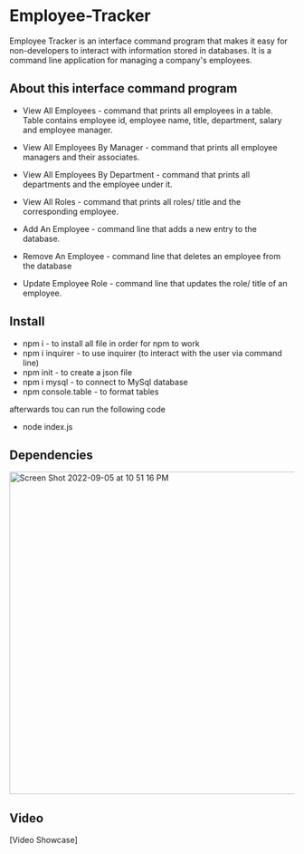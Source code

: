 # Employee-Tracker

Employee Tracker is an interface command program that makes it easy for non-developers to interact with information stored in databases. It is a command line application for managing a company's employees.





## About this interface command program

* View All Employees - command that prints all employees in a table. Table contains employee id, employee name, title, department, salary and employee manager.

* View All Employees By Manager - command that prints all employee managers and their associates.

* View All Employees By Department - command that prints all departments and the employee under it.

* View All Roles - command that prints all roles/ title and the corresponding employee.

* Add An Employee - command line that adds a new entry to the database.

* Remove An Employee - command line that deletes an employee from the database

* Update Employee Role - command line that updates the role/ title of an employee.



## Install
* npm i - to install all file in order for npm to work
* npm i inquirer - to use inquirer (to interact with the user via command line)
* npm init - to create a json file
* npm i mysql - to connect to MySql database
* npm console.table - to format tables

afterwards tou can run the following code

* node index.js

## Dependencies

<img width="569" alt="Screen Shot 2022-09-05 at 10 51 16 PM" src="https://user-images.githubusercontent.com/106893616/188536960-10132206-8732-489a-a75e-bc14e73d810f.png">


## Video
[Video Showcase]

